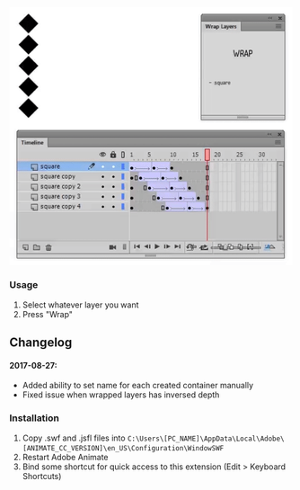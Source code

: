 ![preview](https://github.com/tpkn/wrap-layers/blob/master/preview.gif)

### Usage
1. Select whatever layer you want
2. Press "Wrap"


## Changelog
#### 2017-08-27:
 - Added ability to set name for each created container manually
 - Fixed issue when wrapped layers has inversed depth


### Installation
1. Copy .swf and .jsfl files into `C:\Users\[PC_NAME]\AppData\Local\Adobe\[ANIMATE_CC_VERSION]\en_US\Configuration\WindowSWF`
2. Restart Adobe Animate
3. Bind some shortcut for quick access to this extension (Edit > Keyboard Shortcuts)
